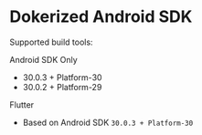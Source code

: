 # Dokerized Android SDK

Supported build tools:

Android SDK Only

* 30.0.3 + Platform-30
* 30.0.2 + Platform-29

Flutter

* Based on Android SDK `30.0.3 + Platform-30`

